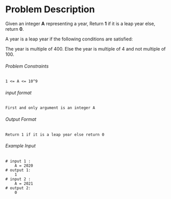 # Problem Description

Given an integer **A** representing a year, Return **1** if it is a leap year else, return **0**.

A year is a leap year if the following conditions are satisfied:

The year is multiple of 400.
Else the year is multiple of 4 and not multiple of 100.

###### Problem Constraints

```
1 <= A <= 10^9
```

###### input format

``` 
First and only argument is an integer A
```

###### Output Format

```
Return 1 if it is a leap year else return 0
```

###### Example Input

```
# input 1 : 
    A = 2020
# output 1: 
    1
# input 2 : 
    A = 2021
# output 2: 
    0
```
